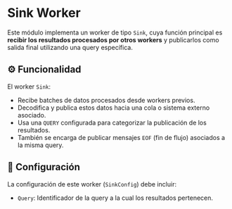 # Sink Worker

Este módulo implementa un worker de tipo `Sink`, cuya función principal es **recibir los resultados procesados por otros workers** y publicarlos como salida final utilizando una query específica.

## ⚙️ Funcionalidad

El worker `Sink`:

- Recibe batches de datos procesados desde workers previos.
- Decodifica y publica estos datos hacia una cola o sistema externo asociado.
- Usa una `QUERY` configurada para categorizar la publicación de los resultados.
- También se encarga de publicar mensajes `EOF` (fin de flujo) asociados a la misma query.

## 🔐 Configuración

La configuración de este worker (`SinkConfig`) debe incluir:

- `Query`: Identificador de la query a la cual los resultados pertenecen.
